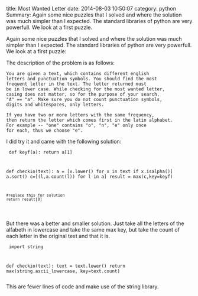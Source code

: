 title: Most Wanted Letter
date: 2014-08-03 10:50:07
category: python
Summary: Again some nice puzzles that I solved and where the solution was much simpler than I expected. The standard libraries of python are very powerfull. We look at a first puzzle.

Again some nice puzzles that I solved and where the solution was much simpler than I expected. The standard libraries of python are very powerfull. We look at a first puzzle:

The description of the problem is as follows:

    You are given a text, which contains different english 
    letters and punctuation symbols. You should find the most 
    frequent letter in the text. The letter returned must 
    be in lower case. While checking for the most wanted letter, 
    casing does not matter, so for the purpose of your search, 
    "A" == "a". Make sure you do not count punctuation symbols, 
    digits and whitespaces, only letters.

    If you have two or more letters with the same frequency, 
    then return the letter which comes first in the latin alphabet. 
    For example -- "one" contains "o", "n", "e" only once 
    for each, thus we choose "e".

I did try it and came with the following solution:

<code class="python"><pre>
def keyf(a):
    return a[1]
    
def checkio(text):
    a = [x.lower() for x in text if x.isalpha()]
    a.sort()
    c=[(l,a.count(l)) for l in a]
    result = max(c,key=keyf)
    
    #replace this for solution
    return result[0]
</pre></code>

But there was a better and smaller solution. Just take all the letters of the alfabeth in lowercase
and take the same max key, but take the count of each letter in the original text and that it is.

<code class="python"><pre>
import string
 
def checkio(text):
    text = text.lower()
    return max(string.ascii_lowercase, key=text.count)
</pre></code>

This are fewer lines of code and make use of the string library.
